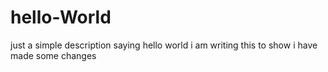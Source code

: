 # hello-World
just a simple description saying hello world 
i am writing this to show i have made some changes

